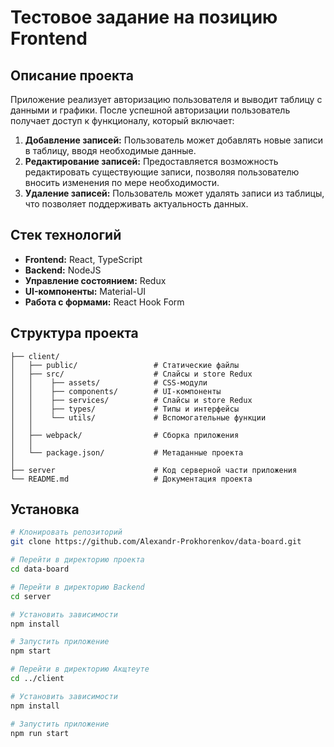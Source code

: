 # Тестовое задание на позицию Frontend 

## Описание проекта
Приложение реализует авторизацию пользователя и выводит таблицу с данными и графики.
После успешной авторизации пользователь получает доступ к функционалу, который включает:
1. **Добавление записей:** Пользователь может добавлять новые записи в таблицу, вводя необходимые данные.
2. **Редактирование записей:** Предоставляется возможность редактировать существующие записи, позволяя пользователю вносить изменения по мере необходимости.
3. **Удаление записей:** Пользователь может удалять записи из таблицы, что позволяет поддерживать актуальность данных.


## Стек технологий

- **Frontend:** React, TypeScript
- **Backend:** NodeJS
- **Управление состоянием:** Redux
- **UI-компоненты:** Material-UI
- **Работа с формами:** React Hook Form

## Структура проекта
```
├── client/
│   ├── public/                 # Статические файлы
│   ├── src/                    # Слайсы и store Redux
│   │    ├── assets/            # CSS-модули 
│   │    ├── components/        # UI-компоненты
│   │    ├── services/          # Слайсы и store Redux
│   │    ├── types/             # Типы и интерфейсы
│	│	 └── utils/             # Вспомогательные функции
│   │
│   ├── webpack/                # Сборка приложения
│   │           
│   └── package.json/           # Метаданные проекта
│
├── server                      # Код серверной части приложения
└── README.md                   # Документация проекта
```

## Установка

```bash
# Клонировать репозиторий
git clone https://github.com/Alexandr-Prokhorenkov/data-board.git

# Перейти в директорию проекта
cd data-board

# Перейти в директорию Backend
cd server

# Установить зависимости
npm install

# Запустить приложение
npm start

# Перейти в директорию Акщтеуте
cd ../client

# Установить зависимости
npm install

# Запустить приложение
npm run start

```


